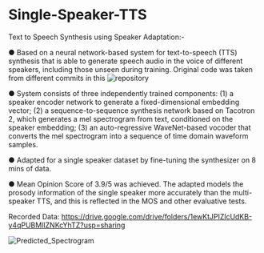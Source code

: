 # Single-Speaker-TTS

Text to Speech Synthesis using Speaker Adaptation:-

●  Based on a neural network-based system for text-to-speech (TTS) synthesis that is able to generate speech audio in the voice of different speakers, including those unseen during training. Original code was taken from different commits in this ![repository](https://github.com/CorentinJ/Real-Time-Voice-Cloning/tree/054f16ecc186d8d4fa280a890a67418e6b9667a8)

●  System consists of three independently trained components: (1) a speaker encoder network to generate a fixed-dimensional embedding vector; (2) a sequence-to-sequence synthesis network based on Tacotron 2, which generates a mel spectrogram from text, conditioned on the speaker embedding; (3) an auto-regressive WaveNet-based vocoder that converts the mel spectrogram into a sequence of time domain waveform samples.

●  Adapted for a single speaker dataset by fine-tuning the synthesizer on 8 mins of data.

●  Mean Opinion Score of 3.9/5 was achieved. The adapted models the prosody information of the single speaker more accurately than the multi-speaker TTS, and this is reflected in the MOS and other evaluative tests.

Recorded Data: https://drive.google.com/drive/folders/1ewKtJPIZlcUdKB-y4qPUBMlIZNKcYhTZ?usp=sharing

![Predicted_Spectrogram](https://user-images.githubusercontent.com/60440592/123513177-4b88b680-d6a9-11eb-8918-cd0d35560c99.png)


 
